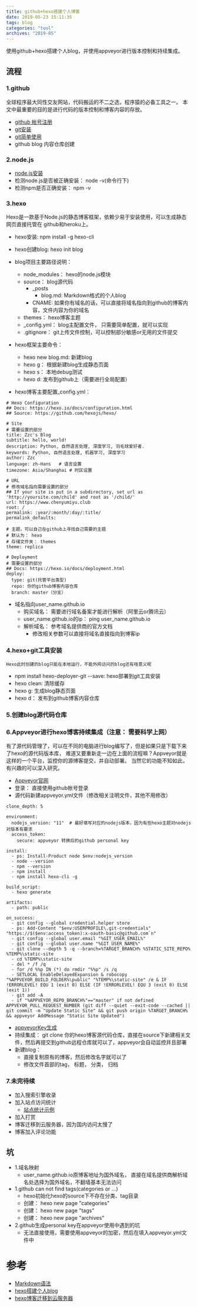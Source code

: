```yaml
---
title: github+hexo搭建个人博客
date: 2019-05-23 15:11:35
tags: blog
categories: "tool"
archives: "2019-05"
---
```

使用github+hexo搭建个人blog，并使用appveyor进行版本控制和持续集成。

## 流程
    
### 1.github

全球程序最大同性交友网站，代码搬运的不二之选，程序猿的必备工具之一。
本文中最重要的目的是进行代码的版本控制和博客内容的存放。

- [github 帐号注册](https://github.com/)
- [git安装](https://git-scm.com/book/zh/v2/%E8%B5%B7%E6%AD%A5-%E5%AE%89%E8%A3%85-Git)
- [git简单使用](https://www.liaoxuefeng.com/wiki/896043488029600/896067074338496)
- github blog 内容仓库创建

### 2.node.js

- [node.js安装](https://nodejs.org/zh-cn/download/)
- 检测node.js是否被正确安装： node -v(命令行下)
- 检测npm是否正确安装： npm -v

### 3.hexo

Hexo是一款基于Node.js的静态博客框架，依赖少易于安装使用，可以生成静态网页直接托管在
github和heroku上。

- hexo安装: npm install -g hexo-cli
- hexo创建blog: hexo init blog
- blog项目主要路径说明：
    - node_modules： hexo的node.js模块
    - source： blog源代码
        - _posts
            - blog.md: Markdown格式的个人blog
        - CNAME: 如果你有域名的话，可以直接将域名指向到github的博客内容，文件内容为你的域名
    - themes： hexo博客主题
    - _config.yml： blog主配置文件， 只需要简单配置，就可以实现
    - .gitignore： git上传文件控制，可以控制部分敏感or无用的文件提交
    
- hexo框架主要命令：
    - hexo new blog.md: 新建blog
    - hexo g： 根据新建blog生成静态页面
    - hexo s： 本地debug测试
    - hexo d: 发布到github上（需要进行全局配置）

- hexo博客主要配置_config.yml：
```
# Hexo Configuration
## Docs: https://hexo.io/docs/configuration.html
## Source: https://github.com/hexojs/hexo/

# Site
# 需要设置的部分
title: Zzc's Blog
subtitle: hello, world!
description: Python, 自然语言处理, 深度学习, 羽毛球爱好者.
keywords: Python, 自然语言处理, 机器学习, 深度学习
author: Zzc
language: zh-Hans   # 语言设置
timezone: Asia/Shanghai # 时区设置

# URL
# 修改域名指向需要设置的部分
## If your site is put in a subdirectory, set url as 'http://yoursite.com/child' and root as '/child/'
url: https://www.chenyumiyu.club
root: /
permalink: :year/:month/:day/:title/
permalink_defaults:

# 主题，可以自己在github上寻找自己需要的主题
# 默认为： hexo
# 存储文件夹： themes
theme: replica

# Deployment
# 需要设置的部分
## Docs: https://hexo.io/docs/deployment.html
deploy:
  type: git(托管平台类型)
  repo: 你的github博客内容仓库
  branch: master（分支）

```
- 域名指向user_name.github.io
    - 购买域名： 需要进行域名备案才能进行解析（阿里云or腾讯云）
    - user_name.github.io的ip： ping user_name.github.io
    - 解析域名： 参考域名提供商的官方文档
        - 修改相关参数可以直接将域名直接指向到博客ip
    
### 4.hexo+git工具安装

    Hexo此时创建的blog只能在本地运行，不能外网访问的blog还有啥意义呢

- npm install hexo-deployer-git --save: hexo部署到git工具安装 
- hexo clean: 清除缓存
- hexo g: 生成blog静态页面
- hexo d： 发布到github博客内容仓库

### 5.创建blog源代码仓库

### 6.Appveyor进行hexo博客持续集成（注意： 需要科学上网）

有了源代码管理了，可以在不同的电脑进行blog编写了，但是如果只是下载下来了hexo的源代码版本库，
难道又要重新走一边在上面的流程嘛？Appveyor就是这样的一个平台，监控你的源博客提交，并自动部署。
当然它的功能不知如此，有兴趣的可以深入研究。
    
- [Appveyor官网](https://www.appveyor.com/docs/)
- 登录： 直接使用github帐号登录
- 源代码新建appveyor.yml文件（修改相关注明文件，其他不用修改）
```
clone_depth: 5
 
environment:
  nodejs_version: "11"  # 最好填写对应的nodejs版本，因为有些hexo主题对nodejs对版本有要求
  access_token:
    secure: appveyor 转换后的github personal key
 
install:
  - ps: Install-Product node $env:nodejs_version
  - node --version
  - npm --version
  - npm install
  - npm install hexo-cli -g
 
build_script:
  - hexo generate
 
artifacts:
  - path: public
 
on_success:
  - git config --global credential.helper store
  - ps: Add-Content "$env:USERPROFILE\.git-credentials" "https://$($env:access_token):x-oauth-basic@github.com`n"
  - git config --global user.email "%GIT_USER_EMAIL%"
  - git config --global user.name "%GIT_USER_NAME%"
  - git clone --depth 5 -q --branch=%TARGET_BRANCH% %STATIC_SITE_REPO% %TEMP%\static-site
  - cd %TEMP%\static-site
  - del * /f /q
  - for /d %%p IN (*) do rmdir "%%p" /s /q
  - SETLOCAL EnableDelayedExpansion & robocopy "%APPVEYOR_BUILD_FOLDER%\public" "%TEMP%\static-site" /e & IF !ERRORLEVEL! EQU 1 (exit 0) ELSE (IF !ERRORLEVEL! EQU 3 (exit 0) ELSE (exit 1))
  - git add -A
  - if "%APPVEYOR_REPO_BRANCH%"=="master" if not defined APPVEYOR_PULL_REQUEST_NUMBER (git diff --quiet --exit-code --cached || git commit -m "Update Static Site" && git push origin %TARGET_BRANCH% && appveyor AddMessage "Static Site Updated")
```
- [appveyorKey生成](https://ci.appveyor.com/tools/encrypt)
- 持续集成： git clone 你的hexo博客源代码仓库，直接在source下新建相关文件，然后再提交到github远程仓库就可以了，appveyor会自动监控并且部署
- 新建blog：
    - 直接复制原有的博客，然后修改名字就可以了
    - 修改文件首部的tag， 标题， 分类， 归档

### 7.未完待续

- 加入搜索引擎收录
- 加入站点访问统计
    - [站点统计示例](https://www.jianshu.com/p/c311d31265e0)
- 加入打赏
- 博客迁移到云服务器，因为国内访问太慢了
- 博客加入评论功能

## 坑

- 1.域名映射
    - user_name.github.io原博客地址为国外域名， 直接在域名提供商解析域名处选择为国外域名，不翻墙基本无法访问
- 1.github can not find tags(categories or ...)
    - hexo初始化hexo的source下不存在分类、tag目录
    - 创建： hexo new page "categories"
    - 创建： hexo new page "tags"
    - 创建： hexo new page "archives"
- 2.github生成personal key在appveyor使用中遇到的坑
    - 无法直接使用，需要使用appveyor的加密，然后在填入appveyor.yml文件中

# 参考

- [Markdown语法](https://www.appinn.com/markdown/)
- [hexo搭建个人blog](https://zhuanlan.zhihu.com/p/26625249)
- [hexo博客迁移到云服务器](https://zhuanlan.zhihu.com/p/58654392)